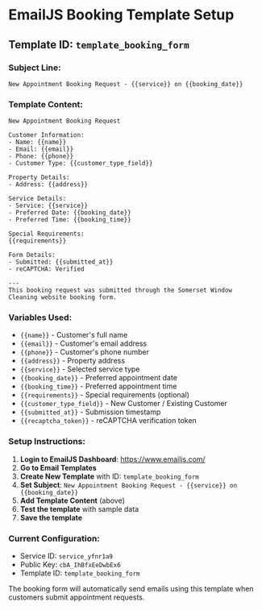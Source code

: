 # EmailJS Booking Template Setup

## Template ID: `template_booking_form`

### Subject Line:
```
New Appointment Booking Request - {{service}} on {{booking_date}}
```

### Template Content:
```
New Appointment Booking Request

Customer Information:
- Name: {{name}}
- Email: {{email}}
- Phone: {{phone}}
- Customer Type: {{customer_type_field}}

Property Details:
- Address: {{address}}

Service Details:
- Service: {{service}}
- Preferred Date: {{booking_date}}
- Preferred Time: {{booking_time}}

Special Requirements:
{{requirements}}

Form Details:
- Submitted: {{submitted_at}}
- reCAPTCHA: Verified

---
This booking request was submitted through the Somerset Window Cleaning website booking form.
```

### Variables Used:
- `{{name}}` - Customer's full name
- `{{email}}` - Customer's email address  
- `{{phone}}` - Customer's phone number
- `{{address}}` - Property address
- `{{service}}` - Selected service type
- `{{booking_date}}` - Preferred appointment date
- `{{booking_time}}` - Preferred appointment time
- `{{requirements}}` - Special requirements (optional)
- `{{customer_type_field}}` - New Customer / Existing Customer
- `{{submitted_at}}` - Submission timestamp
- `{{recaptcha_token}}` - reCAPTCHA verification token

### Setup Instructions:

1. **Login to EmailJS Dashboard**: https://www.emailjs.com/
2. **Go to Email Templates**
3. **Create New Template** with ID: `template_booking_form`
4. **Set Subject**: `New Appointment Booking Request - {{service}} on {{booking_date}}`
5. **Add Template Content** (above)
6. **Test the template** with sample data
7. **Save the template**

### Current Configuration:
- Service ID: `service_yfnr1a9`
- Public Key: `cbA_IhBfxEeDwbEx6`
- Template ID: `template_booking_form`

The booking form will automatically send emails using this template when customers submit appointment requests.